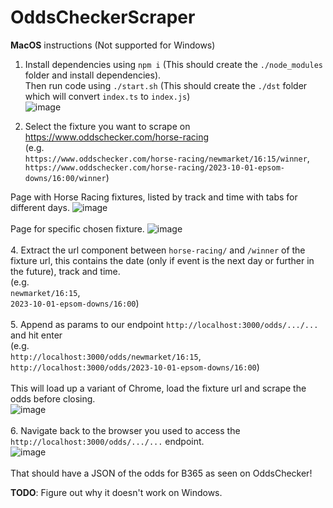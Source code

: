 # OddsCheckerScraper
**MacOS** instructions (Not supported for Windows)

1. Install dependencies using `npm i` (This should create the `./node_modules` folder and install dependencies).\
   Then run code using `./start.sh` (This should create the `./dst` folder which will convert `index.ts` to `index.js`)\
![image](https://github.com/AbishakeSrithar/OddsCheckerScraper/assets/67220345/1c4e1663-4112-4772-8919-460be298d10a)

3. Select the fixture you want to scrape on https://www.oddschecker.com/horse-racing \
(e.g. \
`https://www.oddschecker.com/horse-racing/newmarket/16:15/winner`,\
`https://www.oddschecker.com/horse-racing/2023-10-01-epsom-downs/16:00/winner`)

Page with Horse Racing fixtures, listed by track and time with tabs for different days.
![image](https://github.com/AbishakeSrithar/OddsCheckerScraper/assets/67220345/9b705211-942f-480c-ab83-20ef6b9acc97)\
\
Page for specific chosen fixture.
![image](https://github.com/AbishakeSrithar/OddsCheckerScraper/assets/67220345/a2f1cdd3-1a43-4076-a9c6-bbf499ddb297)\
\
4. Extract the url component between `horse-racing/` and `/winner` of the fixture url, this contains the date (only if event is the next day or further in the future), track and time.\
(e.g. \
`newmarket/16:15`,\
`2023-10-01-epsom-downs/16:00`)\
\
5. Append as params to our endpoint `http://localhost:3000/odds/.../...` and hit enter\
(e.g. \
`http://localhost:3000/odds/newmarket/16:15`,\
`http://localhost:3000/odds/2023-10-01-epsom-downs/16:00`)\
\
This will load up a variant of Chrome, load the fixture url and scrape the odds before closing.\
![image](https://github.com/AbishakeSrithar/OddsCheckerScraper/assets/67220345/67001313-8f88-4518-a8d0-1c83698f8b02)\
\
6. Navigate back to the browser you used to access the `http://localhost:3000/odds/.../...` endpoint.\
![image](https://github.com/AbishakeSrithar/OddsCheckerScraper/assets/67220345/b123f4f9-c016-44b9-9a9d-78d8707f5c98)\
\
That should have a JSON of the odds for B365 as seen on OddsChecker!

**TODO**: Figure out why it doesn't work on Windows.

